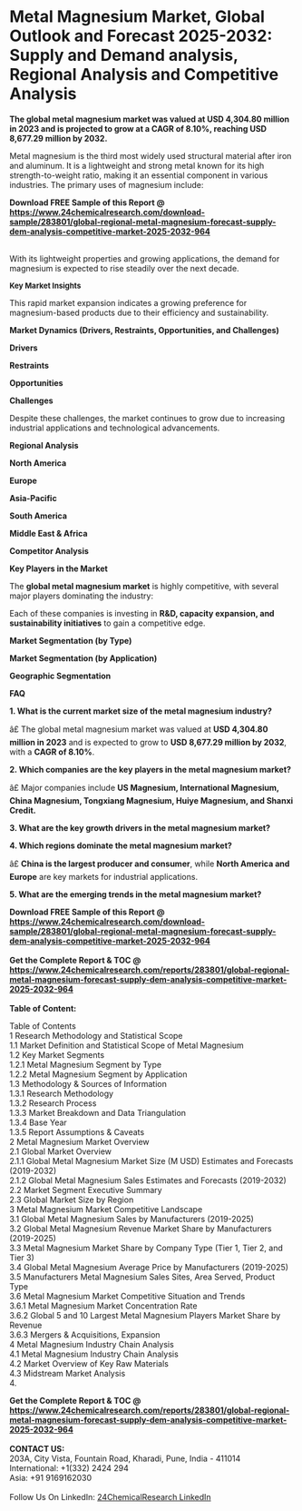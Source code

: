 <h1>Metal Magnesium Market, Global Outlook and Forecast 2025-2032: Supply and Demand analysis, Regional Analysis and Competitive Analysis</h1><p><strong>The global metal magnesium market was valued at USD 4,304.80 million in 2023 and is projected to grow at a CAGR of 8.10%, reaching USD 8,677.29 million by 2032.</strong></p><p>
</p><p>Metal magnesium is the third most widely used structural material after iron and aluminum. It is a lightweight and strong metal known for its high strength-to-weight ratio, making it an essential component in various industries. The primary uses of magnesium include:</p><div><b>Download FREE Sample of this Report @ 
            <a href="https://www.24chemicalresearch.com/download-sample/283801/global-regional-metal-magnesium-forecast-supply-dem-analysis-competitive-market-2025-2032-964">
            https://www.24chemicalresearch.com/download-sample/283801/global-regional-metal-magnesium-forecast-supply-dem-analysis-competitive-market-2025-2032-964</a></b></div><br><p>
</p><p>
</p><p>With its lightweight properties and growing applications, the demand for magnesium is expected to rise steadily over the next decade.</p><p>
<strong style="font-size:13px">Key Market Insights</strong></p><p>
</p><p>
</p><p>This rapid market expansion indicates a growing preference for magnesium-based products due to their efficiency and sustainability.</p><p>
<strong>Market Dynamics (Drivers, Restraints, Opportunities, and Challenges)</strong></p><p>
<strong>Drivers</strong></p><p>
</p><p>
	</p><p>
<strong>Restraints</strong></p><p>
</p><p>
	</p><p>
<strong>Opportunities</strong></p><p>
</p><p>
	</p><p>
<strong>Challenges</strong></p><p>
</p><p>
	</p><p>
</p><p>Despite these challenges, the market continues to grow due to increasing industrial applications and technological advancements.</p><p>
<strong>Regional Analysis</strong></p><p>
<strong>North America</strong></p><p>
</p><p>
<strong>Europe</strong></p><p>
</p><p>
<strong>Asia-Pacific</strong></p><p>
</p><p>
<strong>South America</strong></p><p>
</p><p>
<strong>Middle East &amp; Africa</strong></p><p>
</p><p>
<strong>Competitor Analysis</strong></p><p>
<strong>Key Players in the Market</strong></p><p>
</p><p>The <strong>global metal magnesium market</strong> is highly competitive, with several major players dominating the industry:</p><p>
</p><p>
</p><p>Each of these companies is investing in <strong>R&amp;D, capacity expansion, and sustainability initiatives</strong> to gain a competitive edge.</p><p>
<strong>Market Segmentation (by Type)</strong></p><p>
</p><p>
<strong>Market Segmentation (by Application)</strong></p><p>
</p><p>
<strong>Geographic Segmentation</strong></p><p>
</p><p>
<strong>FAQ</strong></p><p>
<strong>1. What is the current market size of the metal magnesium industry?</strong></p><p>
</p><p>â£ The global metal magnesium market was valued at <strong>USD 4,304.80 million in 2023</strong> and is expected to grow to <strong>USD 8,677.29 million by 2032</strong>, with a <strong>CAGR of 8.10%</strong>.</p><p>
<strong>2. Which companies are the key players in the metal magnesium market?</strong></p><p>
</p><p>â£ Major companies include <strong>US Magnesium, International Magnesium, China Magnesium, Tongxiang Magnesium, Huiye Magnesium, and Shanxi Credit.</strong></p><p>
<strong>3. What are the key growth drivers in the metal magnesium market?</strong></p><p>
</p><p>
<strong>4. Which regions dominate the metal magnesium market?</strong></p><p>
</p><p>â£ <strong>China is the largest producer and consumer</strong>, while <strong>North America and Europe</strong> are key markets for industrial applications.</p><p>
<strong>5. What are the emerging trends in the metal magnesium market?</strong></p><p>
</p><div><b>Download FREE Sample of this Report @ 
            <a href="https://www.24chemicalresearch.com/download-sample/283801/global-regional-metal-magnesium-forecast-supply-dem-analysis-competitive-market-2025-2032-964">
            https://www.24chemicalresearch.com/download-sample/283801/global-regional-metal-magnesium-forecast-supply-dem-analysis-competitive-market-2025-2032-964</a></b></div><br><div><b>Get the Complete Report & TOC @ 
            <a href="https://www.24chemicalresearch.com/reports/283801/global-regional-metal-magnesium-forecast-supply-dem-analysis-competitive-market-2025-2032-964">
            https://www.24chemicalresearch.com/reports/283801/global-regional-metal-magnesium-forecast-supply-dem-analysis-competitive-market-2025-2032-964</a></b></div><br>
            <b>Table of Content:</b><p>Table of Contents<br />
1 Research Methodology and Statistical Scope<br />
1.1 Market Definition and Statistical Scope of Metal Magnesium<br />
1.2 Key Market Segments<br />
1.2.1 Metal Magnesium Segment by Type<br />
1.2.2 Metal Magnesium Segment by Application<br />
1.3 Methodology & Sources of Information<br />
1.3.1 Research Methodology<br />
1.3.2 Research Process<br />
1.3.3 Market Breakdown and Data Triangulation<br />
1.3.4 Base Year<br />
1.3.5 Report Assumptions & Caveats<br />
2 Metal Magnesium Market Overview<br />
2.1 Global Market Overview<br />
2.1.1 Global Metal Magnesium Market Size (M USD) Estimates and Forecasts (2019-2032)<br />
2.1.2 Global Metal Magnesium Sales Estimates and Forecasts (2019-2032)<br />
2.2 Market Segment Executive Summary<br />
2.3 Global Market Size by Region<br />
3 Metal Magnesium Market Competitive Landscape<br />
3.1 Global Metal Magnesium Sales by Manufacturers (2019-2025)<br />
3.2 Global Metal Magnesium Revenue Market Share by Manufacturers (2019-2025)<br />
3.3 Metal Magnesium Market Share by Company Type (Tier 1, Tier 2, and Tier 3)<br />
3.4 Global Metal Magnesium Average Price by Manufacturers (2019-2025)<br />
3.5 Manufacturers Metal Magnesium Sales Sites, Area Served, Product Type<br />
3.6 Metal Magnesium Market Competitive Situation and Trends<br />
3.6.1 Metal Magnesium Market Concentration Rate<br />
3.6.2 Global 5 and 10 Largest Metal Magnesium Players Market Share by Revenue<br />
3.6.3 Mergers & Acquisitions, Expansion<br />
4 Metal Magnesium Industry Chain Analysis<br />
4.1 Metal Magnesium Industry Chain Analysis<br />
4.2 Market Overview of Key Raw Materials<br />
4.3 Midstream Market Analysis<br />
4.</p><div><b>Get the Complete Report & TOC @ 
            <a href="https://www.24chemicalresearch.com/reports/283801/global-regional-metal-magnesium-forecast-supply-dem-analysis-competitive-market-2025-2032-964">
            https://www.24chemicalresearch.com/reports/283801/global-regional-metal-magnesium-forecast-supply-dem-analysis-competitive-market-2025-2032-964</a></b></div><br><b>CONTACT US:</b><br>
            203A, City Vista, Fountain Road, Kharadi, Pune, India - 411014<br>
            International: +1(332) 2424 294<br>
            Asia: +91 9169162030 <br><br>
            Follow Us On LinkedIn: <a href="https://www.linkedin.com/company/24chemicalresearch/">24ChemicalResearch LinkedIn</a>
